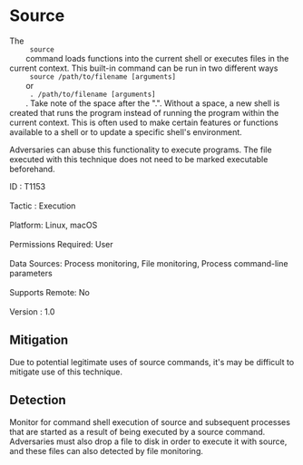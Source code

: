<div class="container-fluid">
 <h1>
  Source
 </h1>
 <div class="row">
  <div class="col-md-8 description-body">
   <p>
    The
    <code>
     source
    </code>
    command loads functions into the current shell or executes files in the current context. This built-in command can be run in two different ways
    <code>
     source /path/to/filename [arguments]
    </code>
    or
    <code>
     . /path/to/filename [arguments]
    </code>
    . Take note of the space after the ".". Without a space, a new shell is created that runs the program instead of running the program within the current context. This is often used to make certain features or functions available to a shell or to update a specific shell's environment.
   </p>
   <p>
    Adversaries can abuse this functionality to execute programs. The file executed with this technique does not need to be marked executable beforehand.
   </p>
  </div>
  <div class="col-md-4">
   <div class="card">
    <div class="card-body">
     <div class="card-data">
      <span class="h5 card-title">
       ID
      </span>
      : T1153
      <br/>
      <br/>
     </div>
     <div class="card-data">
      <span class="h5 card-title">
      </span>
     </div>
     <div class="card-data">
      <span class="h5 card-title">
       Tactic
      </span>
      : Execution
      <br/>
      <br/>
     </div>
     <div class="card-data">
      <span class="h5 card-title">
       Platform:
      </span>
      Linux, macOS
      <br/>
      <br/>
     </div>
     <div class="card-data">
      <span class="h5 card-title">
       Permissions Required:
      </span>
      User
      <br/>
      <br/>
     </div>
     <div class="card-data">
      <span class="h5 card-title">
      </span>
     </div>
     <div class="card-data">
      <span class="h5 card-title">
       Data Sources:
      </span>
      Process monitoring, File monitoring, Process command-line parameters
      <br/>
      <br/>
     </div>
     <div class="card-data">
      <span class="h5 card-title">
       Supports Remote:
      </span>
      No
      <br/>
      <br/>
     </div>
     <div class="card-data">
      <span class="h5 card-title">
      </span>
     </div>
     <div class="card-data">
      <span class="h5 card-title">
      </span>
     </div>
     <div class="card-data">
      <span class="h5 card-title">
      </span>
     </div>
     <div class="card-data">
      <span class="h5 card-title">
      </span>
     </div>
     <div class="card-data">
      <span class="h5 card-title">
      </span>
     </div>
     <div class="card-data">
      <span class="h5 card-title">
       Version
      </span>
      : 1.0
     </div>
    </div>
   </div>
  </div>
 </div>
 <h2 class="pt-3" id="mitigation">
  Mitigation
 </h2>
 <p>
  Due to potential legitimate uses of source commands, it's may be difficult to mitigate use of this technique.
 </p>
 <h2 class="pt-3" id="detection">
  Detection
 </h2>
 <p>
  Monitor for command shell execution of source and subsequent processes that are started as a result of being executed by a source command. Adversaries must also drop a file to disk in order to execute it with source, and these files can also detected by file monitoring.
 </p>
</div>
